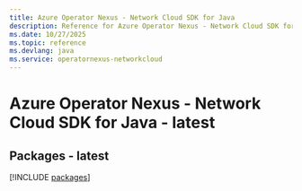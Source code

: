 ```yaml
---
title: Azure Operator Nexus - Network Cloud SDK for Java
description: Reference for Azure Operator Nexus - Network Cloud SDK for Java
ms.date: 10/27/2025
ms.topic: reference
ms.devlang: java
ms.service: operatornexus-networkcloud
---
```

# Azure Operator Nexus - Network Cloud SDK for Java - latest
## Packages - latest
[!INCLUDE [packages](operator-nexus---network-cloud-index.md)]